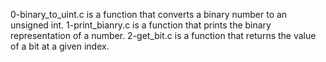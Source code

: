 0-binary_to_uint.c is a function that converts a binary number to an unsigned int.
1-print_bianry.c is a function that prints the binary representation of a number.
2-get_bit.c is a function that returns the value of a bit at a given index.